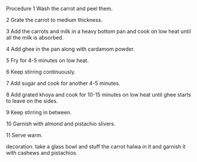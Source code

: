 Procedure
1 Wash the carrot and peel them.

2 Grate the carrot to medium thickness.

3 Add the carrots and milk in a heavy bottom pan and cook on low heat until all the milk is absorbed.

4 Add ghee in the pan along with cardamom powder.

5 Fry for 4-5 minutes on low heat.

6 Keep stirring continuously.

7 Add sugar and cook for another 4-5 minutes.

8 Add grated khoya and cook for 10-15 minutes on low heat until ghee starts to leave on the sides.

9 Keep stirring in between.

10 Garnish with almond and pistachio slivers.

11 Serve warm.

decoration.
take a glass bowl and stuff the carrot halwa in it and garnish it with cashews and pistachios.